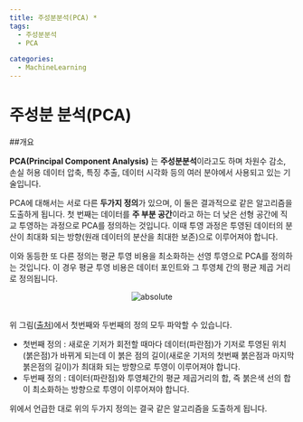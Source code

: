 ```yaml
---
title: 주성분분석(PCA) *
tags:
  - 주성분분석
  - PCA

categories:
  - MachineLearning
---
```



# 주성분 분석(PCA)

##개요

**PCA(Principal Component Analysis)** 는 **주성분분석**이라고도 하며 차원수 감소, 손실 허용 데이터 압축, 특징 추출, 데이터 시각화 등의 여러 분야에서 사용되고 있는 기술입니다.

PCA에 대해서는 서로 다른 **두가지 정의**가 있으며, 이 둘은 결과적으로 같은 알고리즘을 도출하게 됩니다. 첫 번째는 데이터를 **주 부분 공간**이라고 하는 더 낮은 선형 공간에 직교 투영하는 과정으로 PCA를 정의하는 것입니다. 이때 투영 과정은 투영된 데이터의 분산이 최대화 되는 방향(원래 데이터의 분산을 최대한 보존)으로 이루어져야 합니다.

이와 동등한 또 다른 정의는 평균 투영 비용을 최소화하는 선영 투영으로 PCA를 정의하는 것입니다. 이 경우 평균 투영 비용은 데이터 포인트와 그 투영체 간의 평균 제곱 거리로 정의됩니다.
<br/>
<center><img data-action="zoom" src='{{ "/assets/img/pca_01.gif" | relative_url }}' alt='absolute'></center>
<br/>

위 그림(<a href="https://stats.stackexchange.com/questions/2691/making-sense-of-principal-component-analysis-eigenvectors-eigenvalues">출처</a>)에서 첫번째와 두번째의 정의 모두 파악할 수 있습니다.
- 첫번째 정의 : 새로운 기저가 회전할 때마다 데이터(파란점)가 기저로 투영된 위치(붉은점)가 바뀌게 되는데 이 붉은 점의 길이(새로운 기저의 첫번째 붉은점과 마지막 붉은점의 길이)가 최대화 되는 방향으로 투영이 이루어져야 합니다.
- 두번째 정의 : 데이터(파란점)와 투영체간의 평균 제곱거리의 합, 즉 붉은색 선의 합이 최소화하는 방향으로 투영이 이루어져야 합니다.

위에서 언급한 대로 위의 두가지 정의는 결국 같은 알고리즘을 도출하게 됩니다.
